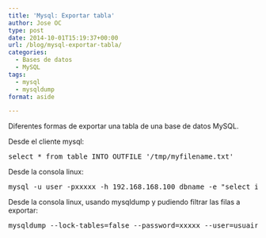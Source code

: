 ```yaml
---
title: 'Mysql: Exportar tabla'
author: Jose OC
type: post
date: 2014-10-01T15:19:37+00:00
url: /blog/mysql-exportar-tabla/
categories:
  - Bases de datos
  - MySQL
tags:
  - mysql
  - mysqldump
format: aside

---
```

Diferentes formas de exportar una tabla de una base de datos MySQL.

Desde el cliente mysql:

<pre class="lang:mysql decode:true">select * from table INTO OUTFILE '/tmp/myfilename.txt'
</pre>

Desde la consola linux:

<pre class="">mysql -u user -pxxxxx -h 192.168.168.100 dbname -e "select id, name, group, date INTO OUTFILE '/tmp/data_table.csv' FIELDS TERMINATED BY ',' ENCLOSED BY '\"' ESCAPED BY '\"' LINES TERMINATED BY '\n' from table" 
</pre>

Desde la consola linux, usando mysqldump y pudiendo filtrar las filas a exportar:

<pre class="">mysqldump --lock-tables=false --password=xxxxx --user=usuairo --where="n_sales in (10, 20) limit 100" db_name table_name &gt; data_exported.sql
</pre>

&nbsp;